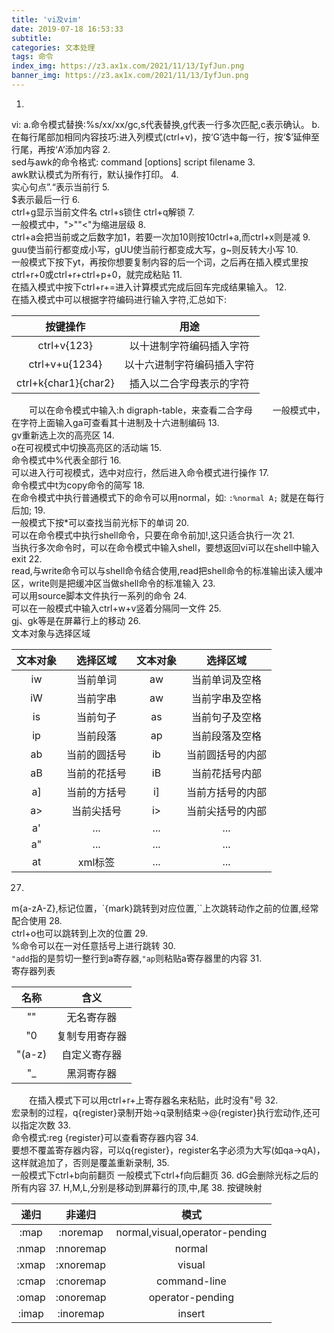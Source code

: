 ```yaml
---
title: 'vi及vim'
date: 2019-07-18 16:53:33
subtitle:
categories: 文本处理
tags: 命令
index_img: https://z3.ax1x.com/2021/11/13/IyfJun.png
banner_img: https://z3.ax1x.com/2021/11/13/IyfJun.png
---
```

1.  
vi:
  a.命令模式替换:%s/xx/xx/gc,s代表替换,g代表一行多次匹配,c表示确认。
  b.在每行尾部加相同内容技巧:进入列模式(ctrl+v)，按‘G’选中每一行，按‘$’延伸至行尾，再按‘A’添加内容
2.  
sed与awk的命令格式: command [options] script filename
3.  
awk默认模式为所有行，默认操作打印。
4.  
实心句点”.“表示当前行
5.  
$表示最后一行
6.  
ctrl+g显示当前文件名
ctrl+s锁住
ctrl+q解锁
7.  
一般模式中，">""&lt;"为缩进层级
8.  
ctrl+a会把当前或之后数字加1，若要一次加10则按10ctrl+a,而ctrl+x则是减
9.  
guu使当前行都变成小写，gUU使当前行都变成大写，g~则反转大小写
10.  
一般模式下按下yt，再按你想要复制内容的后一个词，之后再在插入模式里按ctrl+r+0或ctrl+r+ctrl+p+0，就完成粘贴
11.  
在插入模式中按下ctrl+r+=进入计算模式完成后回车完成结果输入。
12.  
在插入模式中可以根据字符编码进行输入字符,汇总如下:

|按键操作|用途|
|:-:|:-:|
|ctrl+v{123}|以十进制字符编码插入字符|
|ctrl+v+u{1234}|以十六进制字符编码插入字符|
|ctrl+k{char1}{char2}|插入以二合字母表示的字符|

　　可以在命令模式中输入:h digraph-table，来查看二合字母
　　一般模式中，在字符上面输入ga可查看其十进制及十六进制编码
13.  
gv重新选上次的高亮区
14.  
o在可视模式中切换高亮区的活动端
15.  
命令模式中%代表全部行
16.  
可以进入行可视模式，选中对应行，然后进入命令模式进行操作
17.  
命令模式中t为copy命令的简写
18.  
在命令模式中执行普通模式下的命令可以用normal，如:
`:%normal A;`
就是在每行后加;
19.  
一般模式下按\*可以查找当前光标下的单词
20.  
可以在命令模式中执行shell命令，只要在命令前加!,这只适合执行一次
21.  
当执行多次命令时，可以在命令模式中输入shell，要想返回vi可以在shell中输入exit
22.  
read,与write命令可以与shell命令结合使用,read把shell命令的标准输出读入缓冲区，write则是把缓冲区当做shell命令的标准输入
23.  
可以用source脚本文件执行一系列的命令
24.  
可以在一般模式中输入ctrl+w+v竖着分隔同一文件
25.  
gj、gk等是在屏幕行上的移动
26.  
文本对象与选择区域

|文本对象|选择区域|文本对象|选择区域|
|:-:|:-:|:-:|:-:|
|iw|当前单词|aw|当前单词及空格|
|iW|当前字串|aw|当前字串及空格|
|is|当前句子|as|当前句子及空格|
|ip|当前段落|ap|当前段落及空格|
|ab|当前的圆括号|ib|当前圆括号的内部|
|aB|当前的花括号|iB|当前花括号内部|
|a]|当前的方括号|i]|当前方括号的内部|
|a>|当前尖括号|i>|当前尖括号的内部|
|a'|...|...|...|
|a"|...|...|...|
|at|xml标签|...|...|

27.  
m{a-zA-Z},标记位置，\`{mark}跳转到对应位置,\`\`上次跳转动作之前的位置,经常配合使用
28.  
ctrl+o也可以跳转到上次的位置
29.  
%命令可以在一对任意括号上进行跳转
30.  
`"add`指的是剪切一整行到a寄存器,`"ap`则粘贴a寄存器里的内容
31.  
寄存器列表

|名称|含义|
|:-:|:-:|
|""|无名寄存器|
|"0|复制专用寄存器|
|"(a-z)|自定义寄存器|
|"\_|黑洞寄存器|  
  
　　在插入模式下可以用ctrl+r+上寄存器名来粘贴，此时没有"号
32.  
宏录制的过程，q{register}录制开始->q录制结束->@{register}执行宏动作,还可以指定次数
33.  
命令模式:reg {register}可以查看寄存器内容
34.  
要想不覆盖寄存器内容，可以q{register}，register名字必须为大写(如qa->qA)，这样就追加了，否则是覆盖重新录制,
35.  
一般模式下ctrl+b向前翻页
一般模式下ctrl+f向后翻页
36.
dG会删除光标之后的所有内容
37.
H,M,L,分别是移动到屏幕行的顶,中,尾
38.
按键映射

|递归|非递归|模式|
|:-:|:-:|:-:|
|:map|:noremap|normal,visual,operator-pending|
|:nmap|:nnoremap|normal|
|:xmap|:xnoremap|visual|
|:cmap|:cnoremap|command-line|
|:omap|:onoremap|operator-pending|
|:imap|:inoremap|insert|
